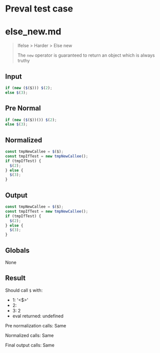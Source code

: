 # Preval test case

# else_new.md

> Ifelse > Harder > Else new
>
> The `new` operator is guaranteed to return an object which is always truthy

## Input

`````js filename=intro
if (new ($($))) $(2);
else $(3);
`````

## Pre Normal

`````js filename=intro
if (new ($($))()) $(2);
else $(3);
`````

## Normalized

`````js filename=intro
const tmpNewCallee = $($);
const tmpIfTest = new tmpNewCallee();
if (tmpIfTest) {
  $(2);
} else {
  $(3);
}
`````

## Output

`````js filename=intro
const tmpNewCallee = $($);
const tmpIfTest = new tmpNewCallee();
if (tmpIfTest) {
  $(2);
} else {
  $(3);
}
`````

## Globals

None

## Result

Should call `$` with:
 - 1: '<$>'
 - 2: 
 - 3: 2
 - eval returned: undefined

Pre normalization calls: Same

Normalized calls: Same

Final output calls: Same

